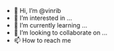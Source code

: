- 👋 Hi, I’m @vinrib
- 👀 I’m interested in ...
- 🌱 I’m currently learning ...
- 💞️ I’m looking to collaborate on ...
- 📫 How to reach me 

